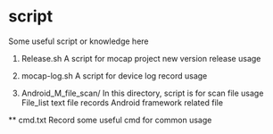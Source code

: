 # script
Some useful script or knowledge here

1. Release.sh
A script for mocap project new version release usage

2. mocap-log.sh
A script for device log record usage

3. Android_M_file_scan/
In this directory, script is for scan file usage
File_list text file records Android framework related file

** cmd.txt
Record some useful cmd for common usage
